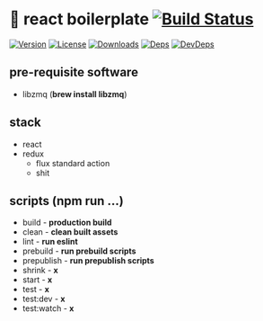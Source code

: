 # 🦄 react boilerplate [![Build Status][travis-image]][travis-url]
[![Version][npm-version-image]][npm-version-url] [![License][npm-license-image]][npm-license-url] [![Downloads][npm-downloads-image]][npm-downloads-url] [![Deps][npm-deps-image]][npm-deps-url] [![DevDeps][npm-devdeps-image]][npm-devdeps-url]

## pre-requisite software
* libzmq (__brew install libzmq__)

## stack
* react
* redux
  * flux standard action
  * shit

## scripts (npm run ...)
* build - **production build**
* clean - **clean built assets**
* lint - **run eslint**
* prebuild - **run prebuild scripts**
* prepublish - **run prepublish scripts**
* shrink - **x**
* start - **x**
* test - **x**
* test:dev - **x**
* test:watch - **x**

[npm-version-url]: https://www.npmjs.com/package/react-boilerplate
[npm-version-image]: https://img.shields.io/npm/v/react-boilerplate.svg
[npm-license-url]: https://github.com/moimikey/react-boilerplate/blob/master/LICENSE
[npm-license-image]: https://img.shields.io/npm/l/react-boilerplate.svg
[npm-downloads-url]: https://www.npmjs.com/package/react-boilerplate
[npm-downloads-image]: https://img.shields.io/npm/dm/react-boilerplate.svg
[npm-deps-url]: https://david-dm.org/moimikey/react-boilerplate
[npm-deps-image]: https://img.shields.io/david/moimikey/react-boilerplate.svg
[npm-devdeps-url]: https://david-dm.org/moimikey/react-boilerplate
[npm-devdeps-image]: https://img.shields.io/david/dev/moimikey/react-boilerplate.svg
[travis-url]: https://travis-ci.org/moimikey/react-boilerplate
[travis-image]: https://travis-ci.org/moimikey/react-boilerplate.svg?branch=master
